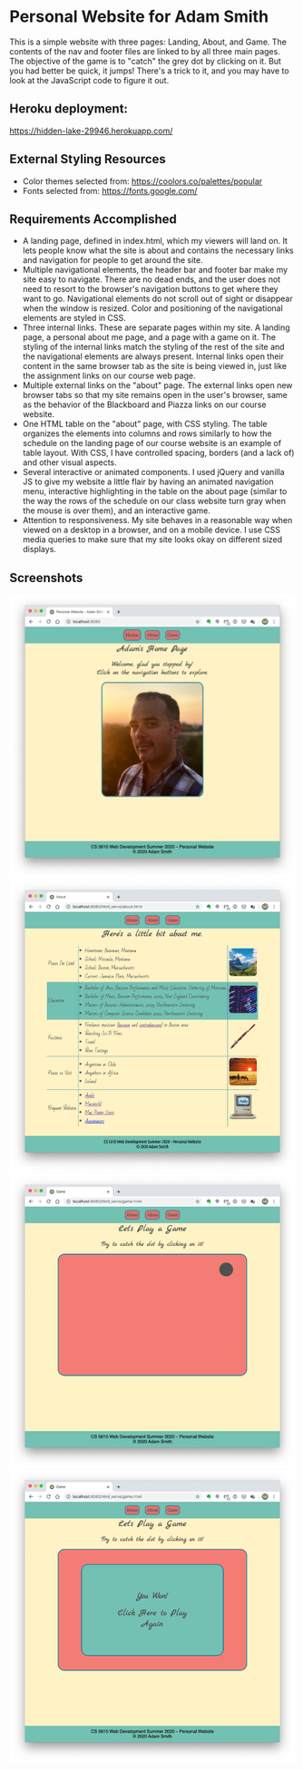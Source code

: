 # Personal Website for Adam Smith
This is a simple website with three pages: Landing, About, and Game. The contents of the nav and footer files are linked to by all three main pages. The objective of the game is to "catch" the grey dot by clicking on it. But you had better be quick, it jumps! There's a trick to it, and you may have to look at the JavaScript code to figure it out.

## Heroku deployment:
https://hidden-lake-29946.herokuapp.com/

## External Styling Resources
* Color themes selected from: https://coolors.co/palettes/popular
* Fonts selected from: https://fonts.google.com/

## Requirements Accomplished
* A landing page, defined in index.html, which my viewers will land on. It lets people know what the site is about and contains the necessary links and navigation for people to get around the site.
* Multiple navigational elements, the header bar and footer bar make my site easy to navigate. There are no dead ends, and the user does not need to resort to the browser's navigation buttons to get where they want to go. Navigational elements do not scroll out of sight or disappear when the window is resized. Color and positioning of the navigational elements are styled in CSS.
* Three internal links. These are separate pages within my site. A landing page, a personal about me page, and a page with a game on it. The styling of the internal links match the styling of the rest of the site and the navigational elements are always present. Internal links open their content in the same browser tab as the site is being viewed in, just like the assignment links on our course web page.
* Multiple external links on the "about" page. The external links open new browser tabs so that my site remains open in the user's browser, same as the behavior of the Blackboard and Piazza links on our course website.
* One HTML table on the "about" page, with CSS styling. The table organizes the elements into columns and rows similarly to how the schedule on the landing page of our course website is an example of table layout. With CSS, I have controlled spacing, borders (and a lack of) and other visual aspects.
* Several interactive or animated components. I used jQuery and vanilla JS to give my website a little flair by having an animated navigation menu, interactive highlighting in the table on the about page (similar to the way the rows of the schedule on our class website turn gray when the mouse is over them), and an interactive game.
* Attention to responsiveness. My site behaves in a reasonable way when viewed on a desktop in a browser, and on a mobile device. I use CSS media queries to make sure that my site looks okay on different sized displays.

## Screenshots
![Landing](/images/landing_page.png)
![About](/images/about_page.png)
![Game](/images/game_page.png)
![Winning!](/images/game_won.png)